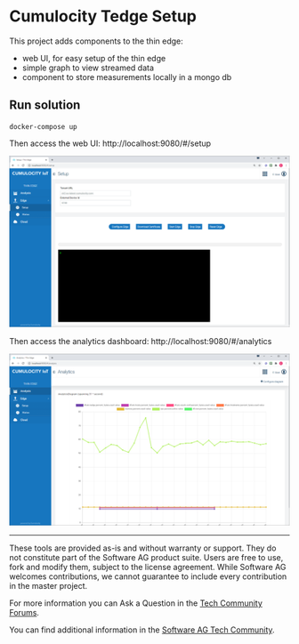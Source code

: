 # Cumulocity Tedge Setup

This project adds components to the thin edge:
* web UI, for easy setup of the thin edge 
* simple graph to view streamed data
* component to store measurements locally in a mongo db

## Run solution

```
docker-compose up
```

Then access the web UI: http://localhost:9080/#/setup

![Setup](/resource/Setup.png)


Then access the analytics dashboard: http://localhost:9080/#/analytics

![Setup](/resource/Analytics.png)

---

These tools are provided as-is and without warranty or support. They do not constitute part of the Software AG product suite. Users are free to use, fork and modify them, subject to the license agreement. While Software AG welcomes contributions, we cannot guarantee to include every contribution in the master project.

For more information you can Ask a Question in the [Tech Community Forums](https://tech.forums.softwareag.com/tags/c/forum/1/Cumulocity-IoT).

You can find additional information in the [Software AG Tech Community](https://techcommunity.softwareag.com/en_en/cumulocity-iot.html).
